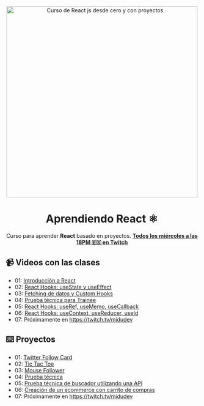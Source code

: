 <div align="center">

<img alt="Curso de React js desde cero y con proyectos" src="https://user-images.githubusercontent.com/1561955/212888793-fd719e58-b0c2-4d03-9c55-38e3e79ebc17.png" width="500" />

# Aprendiendo React ⚛️

Curso para aprender **React** basado en proyectos.
**[Todos los miércoles a las 18PM 🇪🇸 en Twitch](https://twitch.tv/midudev)**
</div>

## 📹 Videos con las clases

- 01: [Introducción a React](https://www.twitch.tv/videos/1704282150?filter=archives&sort=time)
- 02: [React Hooks: useState y useEffect](https://www.twitch.tv/videos/1711159530?filter=archives&sort=time)
- 03: [Fetching de datos y Custom Hooks](https://www.twitch.tv/videos/1718103492?filter=archives&sort=time)  
- 04: [Prueba técnica para Trainee](https://www.twitch.tv/videos/1718103492)
- 05: [React Hooks: useRef, useMemo, useCallback](https://www.twitch.tv/videos/1732102325?filter=archives&sort=time)
- 06: [React Hooks: useContext, useReducer, useId](https://www.twitch.tv/videos/1738955695)
- 07: Próximamente en https://twitch.tv/midudev

## ⌨️ Proyectos

- 01: [Twitter Follow Card](projects/01-twitter-follow-card/)
- 02: [Tic Tac Toe](projects/02-tic-tac-toe/)
- 03: [Mouse Follower](projects/03-mouse-follower)
- 04: [Prueba técnica](projects/04-react-prueba-tecnica)
- 05: [Prueba técnica de buscador utilizando una API](projects/05-react-buscador-peliculas)
- 06: [Creación de un ecommerce con carrito de compras](projects/06-shopping-cart)
- 07: Próximamente en https://twitch.tv/midudev
